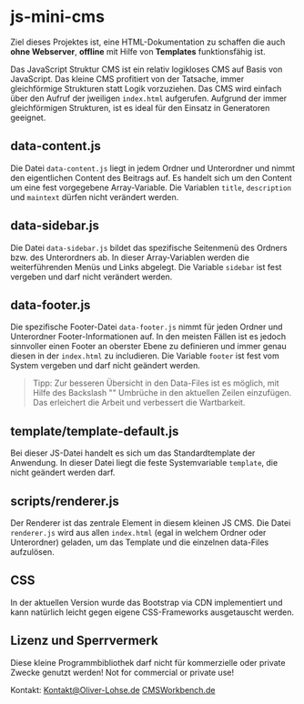 # js-mini-cms
Ziel dieses Projektes ist, eine HTML-Dokumentation zu schaffen die auch **ohne Webserver**, **offline** mit Hilfe von **Templates** funktionsfähig ist. 

Das JavaScript Struktur CMS ist ein relativ logikloses CMS auf Basis von JavaScript. Das kleine CMS profitiert von der Tatsache, immer gleichförmige Strukturen statt Logik vorzuziehen. Das CMS wird einfach über den Aufruf der jweiligen `index.html` aufgerufen. Aufgrund der immer gleichförmigen Strukturen, ist es ideal für den Einsatz in Generatoren geeignet.

## data-content.js
Die Datei `data-content.js` liegt in jedem Ordner und Unterordner und nimmt den eigentlichen Content des Beitrags auf. Es handelt sich um den Content um eine fest vorgegebene Array-Variable. Die Variablen `title`, `description` und `maintext` dürfen nicht verändert werden.

## data-sidebar.js
Die Datei `data-sidebar.js` bildet das spezifische Seitenmenü des Ordners bzw. des Unterordners ab. In dieser Array-Variablen werden die weiterführenden Menüs und Links abgelegt. Die Variable `sidebar` ist fest vergeben und darf nicht verändert werden.

## data-footer.js
Die spezifische Footer-Datei `data-footer.js` nimmt für jeden Ordner und Unterordner Footer-Informationen auf. In den meisten Fällen ist es jedoch sinnvoller einen Footer an oberster Ebene zu definieren und immer genau diesen in der `index.html` zu includieren. Die Variable `footer` ist fest vom System vergeben und darf nicht geändert werden.

>Tipp: Zur besseren Übersicht in den Data-Files ist es möglich, mit Hilfe des Backslash "\" Umbrüche in den aktuellen Zeilen einzufügen. Das erleichert die Arbeit und verbessert die Wartbarkeit.

## template/template-default.js
Bei dieser JS-Datei handelt es sich um das Standardtemplate der Anwendung. In dieser Datei liegt die feste Systemvariable `template`, die nicht geändert werden darf.

## scripts/renderer.js
Der Renderer ist das zentrale Element in diesem kleinen JS CMS. Die Datei `renderer.js` wird aus allen `index.html` (egal in welchem Ordner oder Unterordner) geladen, um das Template und die einzelnen data-Files aufzulösen.

## CSS
In der aktuellen Version wurde das Bootstrap via CDN implementiert und kann natürlich leicht gegen eigene CSS-Frameworks ausgetauscht werden.

## Lizenz und Sperrvermerk
Diese kleine Programmbibliothek darf nicht für kommerzielle oder private Zwecke genutzt werden!
Not for commercial or private use!

Kontakt: Kontakt@Oliver-Lohse.de
[CMSWorkbench.de](https://www.cmsworkbench.de)
